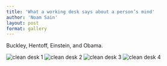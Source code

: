 ```yaml
---
title: 'What a working desk says about a person’s mind'
author: 'Noam Sain'
layout: post
format: gallery
---
```


Buckley, Hentoff, Einstein, and Obama.  
  
![clean desk 1](/_assets/img/2012/09/image002.jpg) ![clean desk 2](/_assets/img/2012/09/image003.jpg) ![clean desk 3](/_assets/img/2012/09/image004.jpg) ![clean desk 4](/_assets/img/2012/09/image005.jpg)